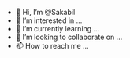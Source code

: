 - 👋 Hi, I’m @Sakabil
- 👀 I’m interested in ...
- 🌱 I’m currently learning ...
- 💞️ I’m looking to collaborate on ...
- 📫 How to reach me ...

<!---
Sakabil/Sakabil is a ✨ special ✨ repository because its `README.md` (this file) appears on your GitHub profile.
You can click the Preview link to take a look at your changes.
--->

